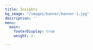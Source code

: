 ```yaml
---
title: Insights
bg_image: "/images/banner/banner-1.jpg"
description: ''
menu:
  main:
    footerDisplay: true
    weight: 2

---
```

